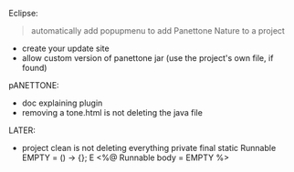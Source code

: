 Eclipse:
> automatically add popupmenu to add Panettone Nature to a project
- create your update site
- allow custom version of panettone jar (use the project's own file, if found)


pANETTONE:
- doc explaining plugin
- removing a tone.html is not deleting the java file

LATER:
- project clean is not deleting everything
private final static Runnable EMPTY = () -> {};      E      <%@ Runnable body = EMPTY %> 
